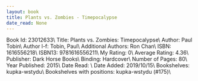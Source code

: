 ```yaml
---
layout: book
title: Plants vs. Zombies - Timepocalypse
date_read: None
---
```


Book Id: 23012633\ 
Title: Plants vs. Zombies: Timepocalypse\ 
Author: Paul Tobin\ 
Author l-f: Tobin, Paul\ 
Additional Authors: Ron Chan\ 
ISBN: 1616556218\ 
ISBN13: 9781616556211\ 
My Rating: 0\ 
Average Rating: 4.36\ 
Publisher: Dark Horse Books\ 
Binding: Hardcover\ 
Number of Pages: 80\ 
Year Published: 2015\ 
Date Read: \ 
Date Added: 2019/10/15\ 
Bookshelves: kupka-wstydu\ 
Bookshelves with positions: kupka-wstydu (#175)\ 

